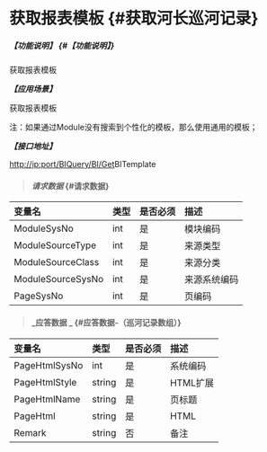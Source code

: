 # 获取报表模板 {#获取河长巡河记录}

##### _【功能说明】_ {#【功能说明】}

获取报表模板

_**【应用场景】**_

获取报表模板

注：如果通过Module没有搜索到个性化的模板，那么使用通用的模板；

_**【接口地址】**_

[http://ip:port/BIQuery/BI/Get](http://ip:port/HMQuery/PatrolRiver/GetPatrolRivers)BITemplate

> #### _请求数据_ {#请求数据}

| 变量名 | 类型 | 是否必须 | 描述 |
| :--- | :--- | :--- | :--- |
| ModuleSysNo | int | 是 | 模块编码 |
| ModuleSourceType | int | 是 | 来源类型 |
| ModuleSourceClass | int | 是 | 来源分类 |
| ModuleSourceSysNo | int | 是 | 来源系统编码 |
| PageSysNo | int | 是 | 页编码 |

> #### _应答数据 _ {#应答数据-（巡河记录数组）}

| 变量名 | 类型 | 是否必须 | 描述 |
| :--- | :--- | :--- | :--- |
| PageHtmlSysNo | int | 是 | 系统编码 |
| PageHtmlStyle | string | 是 | HTML扩展 |
| PageHtmlName | string | 是 | 页标题 |
| PageHtml | string | 是 | HTML |
| Remark | string | 否 | 备注 |




